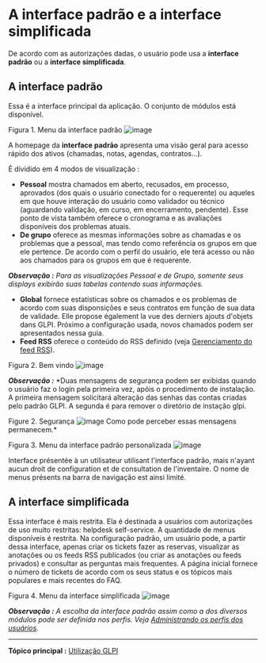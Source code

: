 A interface padrão e a interface simplificada
==============================================

De acordo com as autorizações dadas, o usuário pode usa a **interface padrão** ou a **interface simplificada**.

A interface padrão
--------------------

Essa é a interface principal da aplicação. O conjunto de módulos está disponível.

Figura 1. Menu da interface padrão
![image](docs/image/interfaceStandard.png)

A homepage da **interface padrão** apresenta uma visão geral para acesso rápido dos ativos (chamadas, notas, agendas, contratos...).

É dividido em 4 modos de visualização :

-   **Pessoal** mostra chamados em aberto, recusados, em processo, aprovados (dos quais o usuário conectado for o requerente) ou aqueles em que houve interação do usuário como validador ou técnico (aguardando validação, em curso, em encerramento, pendente). Esse ponto de vista também oferece o cronograma e as avaliações disponíveis dos problemas atuais.
-   **De grupo** oferece as mesmas informações sobre as chamadas e os problemas que a pessoal, mas tendo como referência os grupos em que ele pertence. De acordo com o  perfil do usuário, ele terá acesso ou não aos chamados para os grupos em que é requerente. 

***Observação :*** *Para as visualizações Pessoal e de Grupo, somente seus displays exibirão suas tabelas contendo suas informações.*

-   **Global** fornece estatísticas sobre os chamados e os problemas de acordo com suas disponsições e seus contratos em função de sua data de validade. Elle propose également la vue des derniers ajouts d'objets dans GLPI. Próximo a configuração usada, novos chamados podem ser apresentados nessa guia.
-   **Feed RSS** oferece o conteúdo do RSS definido (veja [Gerenciamento do feed RSS](index.php?pt/06_Modulo_Ferramentass/04_Feed_RSS.md "Os feeds RSS são gerenciados a partir do menu Ferramentas > Feed RSS")).

Figura 2. Bem vindo ![image](docs/image/vuesStandard.png)

***Observação :*** *Duas mensagens de segurança podem ser exibidas quando o usuário faz o login pela primeira vez, apóis o procedimento de instalação.
A primeira mensagem solicitará alteração das senhas das contas criadas pelo padrão GLPI.
A segunda é para remover o diretório de instação glpi.

Figure 2. Segurança ![image](docs/image/messageAccueil.png)
Como pode perceber essas mensagens permanecem.*

Figura 3. Menu da interface padrão personalizada
![image](docs/image/GLPI-Interface%20personnalisee.png)

Interface présentée à un utilisateur utilisant l'interface padrão, mais n'ayant aucun droit de configuration et de consultation de l'inventaire. O nome de menus présents na barra de navigação
est ainsi limité.

A interface simplificada
----------------------

Essa interface é mais restrita. Ela é destinada a usuários com autorizações de uso muito restritas: helpdesk self-service. A quantidade de menus disponíveis é restrita. Na configuração padrão, um usuário pode, a partir dessa interface, apenas criar os tickets fazer as reservas, visualizar as anotações ou os feeds RSS publicados (ou criar as anotações ou feeds privados) e consultar as perguntas mais frequentes. A página inicial fornece o número de tickets de acordo com os seus status e os tópicos mais populares e mais recentes do FAQ.

Figura 4. Menu da interface simplificada
![image](docs/image/interfaceSimplifiee.png)

***Observação :*** *A escolha da interface padrão assim como a dos diversos módulos pode ser definida nos perfis. Veja [Administrando os perfis dos usuários](administrar_perfil.html "Na GLPI, administrar o perfil dos usuários é feito  partir do menu Administração > Perfis.").*

---------
**Tópico principal :** [Utilização GLPI](index.php?pt/02_Primeiros_passos_com_GLPI/03_Utilizacao_GLPI/01_Utilizacao_GLPI.md)
